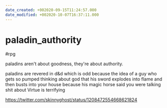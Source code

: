 ```yaml
---
date_created: +002020-09-15T11:24:57.000
date_modified: +002020-10-07T16:37:11.000
---
```


# paladin_authority

 #rpg

paladins aren't about goodness, they're about authority.

paladins are revered in d&d which is odd because the idea of a guy who gets so pumped thinking about god that his sword explodes into flame and then busts into your house because his magic horse said you were talking shit about Virtue is terrifying

https://twitter.com/skinnyghost/status/1208472554668621824
